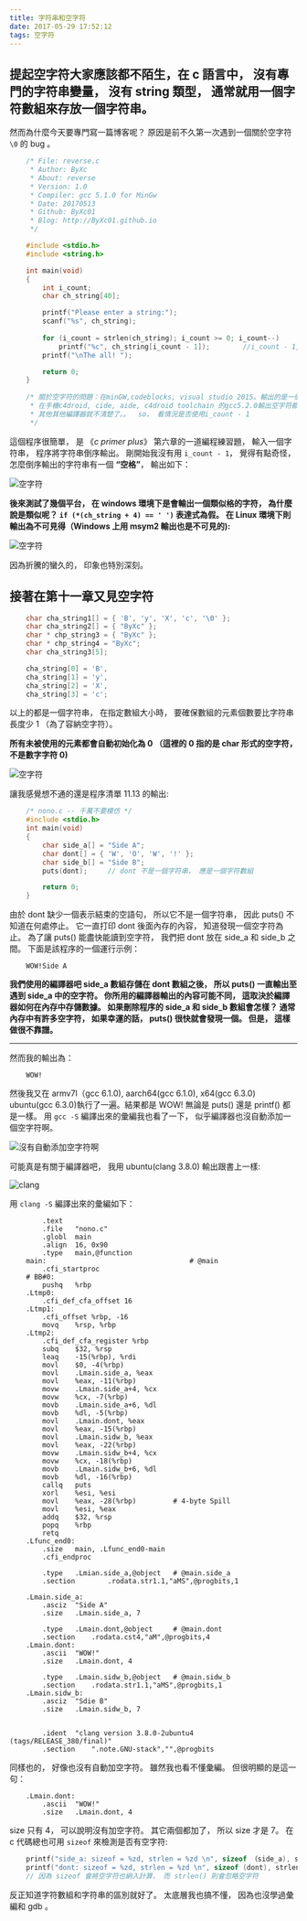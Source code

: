 ```yaml
---
title: 字符串和空字符
date: 2017-05-29 17:52:12
tags: 空字符
---
```


## 提起空字符大家應該都不陌生，在 c 語言中， 沒有專門的字符串變量， 沒有 string 類型， 通常就用一個字符數組來存放一個字符串。

<!--more-->

然而為什麼今天要專門寫一篇博客呢？ 原因是前不久第一次遇到一個關於空字符 `\0` 的 bug 。
``` c
	/* File: reverse.c
	 * Author: ByXc
	 * About: reverse
	 * Version: 1.0
	 * Compiler: gcc 5.1.0 for MinGw
	 * Date: 20170513
	 * Github: ByXc01
	 * Blog: http://ByXc01.github.io
	 */

	#include <stdio.h>
	#include <string.h>

	int main(void)
    {
        int i_count;
        char ch_string[40];

        printf("Please enter a string:");
        scanf("%s", ch_string);
	
        for (i_count = strlen(ch_string); i_count >= 0; i_count--)
            printf("%c", ch_string[i_count - 1]);        //i_count - 1, 是因为字符串后有一個空字符 \0 (ASCII = 0)
        printf("\nThe all! ");

        return 0;
    }
	
    /* 關於空字符的問題：在minGW,codeblocks, visual studio 2015。輸出的是一個像空格一樣的字符，
     * 在手機c4droid, cide, aide, c4droid toolchain 的gcc5.2.0輸出空字符都是不可見得。。
     * 其他其他編譯器就不清楚了。。  so， 看情況是否使用i_count - 1
     */
```
這個程序很簡單， 是 《*c primer plus*》 第六章的一道編程練習題， 輸入一個字符串， 程序將字符串倒序輸出。 剛開始我沒有用 `i_count - 1`， 覺得有點奇怪，怎麼倒序輸出的字符串有一個 **“空格”**， 輸出如下：

![空字符](http://opkl2tvjd.bkt.clouddn.com/null_string.png "空字符")

**後來測試了幾個平台， 在 windows 環境下是會輸出一個類似格的字符， 為什麼說是類似呢？ `if (*(ch_string + 4) == ' ')` 表達式為假。 在 Linux 環境下則輸出為不可見得（Windows 上用 msym2 輸出也是不可見的):**

![空字符](http://opkl2tvjd.bkt.clouddn.com/null_string2.png "空字符")

因為折騰的蠻久的， 印象也特別深刻。

## 接著在第十一章又見空字符
``` c
	char cha_string1[] = { 'B', 'y', 'X', 'c', '\0' };
	char cha_string2[] = { "ByXc" };
	char * chp_string3 = { "ByXc" };
	char * chp_string4 = "ByXc";
	char cha_string3[5];

	cha_string[0] = 'B', 
	cha_string[1] = 'y', 
	cha_string[2] = 'X', 
	cha_string[3] = 'c';
```
以上的都是一個字符串， 在指定數組大小時， 要確保數組的元素個數要比字符串長度少 1 （為了容納空字符）。

**所有未被使用的元素都會自動初始化為 0 （這裡的 0 指的是 char 形式的空字符， 不是數字字符 0)**

![空字符](http://opkl2tvjd.bkt.clouddn.com/null_strin3.png "空字符")

讓我感覺想不通的還是程序清單 11.13 的輸出:
```c
	/* nono.c -- 千萬不要模仿 */
	#include <stdio.h>
	int main(void)
	{
        char side_a[] = "Side A";
        char dont[] = { 'W', 'O', 'W', '!' };
        char side_b[] = "Side B";
        puts(dont);		// dont 不是一個字符串， 應是一個字符數組

        return 0;
	}
```
由於 dont 缺少一個表示結束的空語句， 所以它不是一個字符串， 因此 puts() 不知道在何處停止。 它一直打印 dont 後面內存的內容， 知道發現一個空字符為止。 為了讓 puts() 能盡快能讀到空字符， 我們把 dont 放在 side_a 和 side_b 之間。 下面是該程序的一個運行示例：
```
	WOW!Side A
```
**我們使用的編譯器吧 side_a 數組存儲在 dont 數組之後， 所以 puts() 一直輸出至遇到 side_a 中的空字符。 你所用的編譯器輸出的內容可能不同， 這取決於編譯器如何在內存中存儲數據。 如果刪除程序的 side_a 和 side_b 數組會怎樣？ 通常內存中有許多空字符， 如果幸運的話， puts() 很快就會發現一個。 但是， 這樣做很不靠譜。**

***

然而我的輸出為：

```
	WOW!
```

然後我又在 armv7l（gcc 6.1.0), aarch64(gcc 6.1.0), x64(gcc 6.3.0) ubuntu(gcc 6.3.0)執行了一遍。結果都是 WOW! 無論是 puts() 還是 printf() 都是一樣。 用 `gcc -S` 編譯出來的彙編我也看了一下， 似乎編譯器也沒自動添加一個空字符啊。

![沒有自動添加空字符啊](http://opkl2tvjd.bkt.clouddn.com/character_array.png "沒有自動添加空字符啊")

可能真是有關于編譯器吧， 我用 ubuntu(clang 3.8.0) 輸出跟書上一樣:

![clang](http://opkl2tvjd.bkt.clouddn.com/null_string4.png "clang")

用 `clang -S` 編譯出來的彙編如下：

```
        .text
        .file	"nono.c"
        .globl	main
        .align	16, 0x90
        .type	main,@function
	main:                                   # @main
        .cfi_startproc
	# BB#0:
        pushq	%rbp
	.Ltmp0:
        .cfi_def_cfa_offset 16
	.Ltmp1:
        .cfi_offset %rbp, -16
        movq	%rsp, %rbp
	.Ltmp2:
        .cfi_def_cfa_register %rbp
        subq	$32, %rsp
        leaq	-15(%rbp), %rdi
        movl	$0, -4(%rbp)
        movl	.Lmain.side_a, %eax
        movl	%eax, -11(%rbp)
        movw	.Lmain.side_a+4, %cx
        movw	%cx, -7(%rbp)
        movb	.Lmain.side_a+6, %dl
        movb	%dl, -5(%rbp)
        movl	.Lmain.dont, %eax
        movl	%eax, -15(%rbp)
        movl	.Lmain.sidw_b, %eax
        movl	%eax, -22(%rbp)
        movw	.Lmain.sidw_b+4, %cx
        movw	%cx, -18(%rbp)
        movb	.Lmain.sidw_b+6, %dl
        movb	%dl, -16(%rbp)
        callq	puts
        xorl	%esi, %esi
        movl	%eax, -28(%rbp)         # 4-byte Spill
        movl	%esi, %eax
        addq	$32, %rsp
        popq	%rbp
        retq
    .Lfunc_end0:
        .size	main, .Lfunc_end0-main
        .cfi_endproc

        .type   .Lmian.side_a,@object   # @main.side_a
        .section	    .rodata.str1.1,"aMS",@progbits,1

	.Lmain.side_a:
        .asciz	"Side A"
        .size	.Lmain.side_a, 7

        .type	.Lmain.dont,@object     # @main.dont
        .section	.rodata.cst4,"aM",@progbits,4
	.Lmain.dont:
        .ascii	"WOW!"
        .size	.Lmain.dont, 4

        .type	.Lmain.sidw_b,@object   # @main.sidw_b
        .section	.rodata.str1.1,"aMS",@progbits,1
	.Lmain.sidw_b:
        .asciz	"Sdie B"
        .size	.Lmain.sidw_b, 7


        .ident	"clang version 3.8.0-2ubuntu4 (tags/RELEASE_380/final)"
        .section	".note.GNU-stack","",@progbits
```
同樣也的， 好像也沒有自動加空字符。 雖然我也看不懂彙編。 但很明顯的是這一句：
```
	.Lmain.dont:
        .ascii	"WOW!"
        .size	.Lmain.dont, 4
```
size 只有 4， 可以說明沒有加空字符。 其它兩個都加了， 所以 size 才是 7。
在 c 代碼總也可用 `sizeof` 來檢測是否有空字符:
```c
	printf("side_a: sizeof = %zd, strlen = %zd \n", sizeof （side_a), strlen(side_a));
	printf("dont: sizeof = %zd, strlen = %zd \n", sizeof (dont), strlen(dont));
	// 因為 sizeof 會將空字符也納入計算， 而 strlen() 則會忽略空字符
```
反正知道字符數組和字符串的區別就好了。 太底層我也搞不懂， 因為也沒學過彙編和 gdb 。
